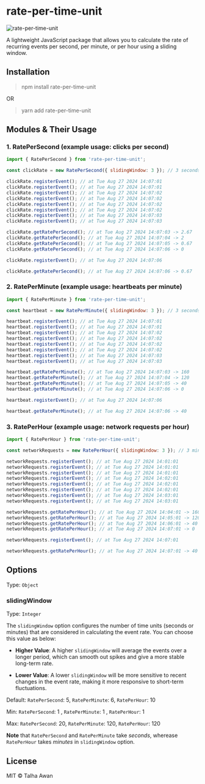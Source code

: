 [//]: # (The code structure for the repo: https://pauloe-me.medium.com/typescript-npm-package-publishing-a-beginners-guide-40b95908e69c)

# rate-per-time-unit

![rate-per-time-unit](https://github.com/TalhaAwan/rate-per-time-unit/actions/workflows/ci.yml/badge.svg)

A lightweight JavaScript package that allows you to calculate the rate of recurring events per second, per minute, or per hour using a sliding window.

## Installation

> npm install rate-per-time-unit

OR

> yarn add rate-per-time-unit

## Modules & Their Usage

### 1. RatePerSecond (example usage: clicks per second)

```JavaScript
import { RatePerSecond } from 'rate-per-time-unit';

const clickRate = new RatePerSecond({ slidingWindow: 3 }); // 3 seconds

clickRate.registerEvent(); // at Tue Aug 27 2024 14:07:01
clickRate.registerEvent(); // at Tue Aug 27 2024 14:07:01
clickRate.registerEvent(); // at Tue Aug 27 2024 14:07:02
clickRate.registerEvent(); // at Tue Aug 27 2024 14:07:02
clickRate.registerEvent(); // at Tue Aug 27 2024 14:07:02
clickRate.registerEvent(); // at Tue Aug 27 2024 14:07:02
clickRate.registerEvent(); // at Tue Aug 27 2024 14:07:03
clickRate.registerEvent(); // at Tue Aug 27 2024 14:07:03

clickRate.getRatePerSecond(); // at Tue Aug 27 2024 14:07:03 -> 2.67
clickRate.getRatePerSecond(); // at Tue Aug 27 2024 14:07:04 -> 2
clickRate.getRatePerSecond(); // at Tue Aug 27 2024 14:07:05 -> 0.67
clickRate.getRatePerSecond(); // at Tue Aug 27 2024 14:07:06 -> 0

clickRate.registerEvent(); // at Tue Aug 27 2024 14:07:06

clickRate.getRatePerSecond(); // at Tue Aug 27 2024 14:07:06 -> 0.67

```

### 2. RatePerMinute (example usage: heartbeats per minute)

```JavaScript
import { RatePerMinute } from 'rate-per-time-unit';

const heartbeat = new RatePerMinute({ slidingWindow: 3 }); // 3 seconds

heartbeat.registerEvent(); // at Tue Aug 27 2024 14:07:01
heartbeat.registerEvent(); // at Tue Aug 27 2024 14:07:01
heartbeat.registerEvent(); // at Tue Aug 27 2024 14:07:02
heartbeat.registerEvent(); // at Tue Aug 27 2024 14:07:02
heartbeat.registerEvent(); // at Tue Aug 27 2024 14:07:02
heartbeat.registerEvent(); // at Tue Aug 27 2024 14:07:02
heartbeat.registerEvent(); // at Tue Aug 27 2024 14:07:03
heartbeat.registerEvent(); // at Tue Aug 27 2024 14:07:03

heartbeat.getRatePerMinute(); // at Tue Aug 27 2024 14:07:03 -> 160
heartbeat.getRatePerMinute(); // at Tue Aug 27 2024 14:07:04 -> 120
heartbeat.getRatePerMinute(); // at Tue Aug 27 2024 14:07:05 -> 40
heartbeat.getRatePerMinute(); // at Tue Aug 27 2024 14:07:06 -> 0

heartbeat.registerEvent(); // at Tue Aug 27 2024 14:07:06

heartbeat.getRatePerMinute(); // at Tue Aug 27 2024 14:07:06 -> 40

```

### 3. RatePerHour (example usage: network requests per hour)

```JavaScript
import { RatePerHour } from 'rate-per-time-unit';

const networkRequests = new RatePerHour({ slidingWindow: 3 }); // 3 minutes

networkRequests.registerEvent(); // at Tue Aug 27 2024 14:01:01
networkRequests.registerEvent(); // at Tue Aug 27 2024 14:01:01
networkRequests.registerEvent(); // at Tue Aug 27 2024 14:01:01
networkRequests.registerEvent(); // at Tue Aug 27 2024 14:02:01
networkRequests.registerEvent(); // at Tue Aug 27 2024 14:02:01
networkRequests.registerEvent(); // at Tue Aug 27 2024 14:02:01
networkRequests.registerEvent(); // at Tue Aug 27 2024 14:03:01
networkRequests.registerEvent(); // at Tue Aug 27 2024 14:03:01

networkRequests.getRatePerHour(); // at Tue Aug 27 2024 14:04:01 -> 160
networkRequests.getRatePerHour(); // at Tue Aug 27 2024 14:05:01 -> 120
networkRequests.getRatePerHour(); // at Tue Aug 27 2024 14:06:01 -> 40
networkRequests.getRatePerHour(); // at Tue Aug 27 2024 14:07:01 -> 0

networkRequests.registerEvent(); // at Tue Aug 27 2024 14:07:01

networkRequests.getRatePerHour(); // at Tue Aug 27 2024 14:07:01 -> 40

```

## Options

Type: `Object`

### slidingWindow

Type: `Integer`

The `slidingWindow` option configures the number of time units (seconds or minutes) that are considered in calculating the event rate. You can choose this value as below:

- **Higher Value**: A higher `slidingWindow` will average the events over a longer period, which can smooth out spikes and give a more stable long-term rate.

- **Lower Value**: A lower `slidingWindow` will be more sensitive to recent changes in the event rate, making it more responsive to short-term fluctuations.

Default: `RatePerSecond`: 5, `RatePerMinute`: 6, `RatePerHour`: 10

Min: `RatePerSecond`: 1 , `RatePerMinute`: 1 , `RatePerHour`: 1

Max: `RatePerSecond`: 20, `RatePerMinute`: 120, `RatePerHour`: 120

**Note** that `RatePerSecond` and `RatePerMinute` take _seconds_, wherease `RatePerHour` takes _minutes_ in `slidingWindow` option.

## License

MIT © Talha Awan

